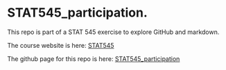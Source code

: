# STAT545_participation.
This repo is part of a STAT 545 exercise to explore GitHub and markdown.

The course website is here: [STAT545](http://stat545.com/Classroom/)

The github page for this repo is here: [STAT545_participation](https://liao02x.github.io/STAT545_participation/)
